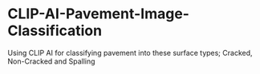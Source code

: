 # CLIP-AI-Pavement-Image-Classification
Using CLIP AI for classifying pavement into these surface types; Cracked, Non-Cracked and Spalling

